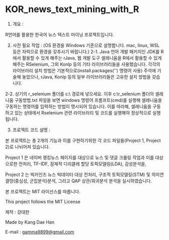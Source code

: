 # KOR_news_text_mining_with_R
1. 개요 :

R언어를 활용한 한국어 뉴스 텍스트 마이닝 프로젝트입니다.

2. 사전 필요 작업 :
(OS 환경을 Windows 기준으로 설명합니다. mac, linux, WSL 등은 자력으로 환경을 갖추시기 바랍니다.) 
2-1.  Java 언어 개발 패키지인 JDK를 R에서 활용할 수 있게 해주는 rJava, 웹 개발 도구 셀레니움을 R에서 활용할 수 있게 해주는 RSelenium, 그외 Konlp 등의 기타 라이브러리들을 사용했습니다. 각각의 라이브러리 설치 방법은 기본적으로(install.packages('') 명령어 사용) 주석에 기술해 놓았으나, rJava, Konlp 등의 일부 라이브러리들은 고유한 설치 방법을 갖습니다.

2-2.  상기의 r_selenium 폴더를 c:\ 경로에 넣으세요. 이후 c:\r_selenium 폴더의 셀레니움 구동방법.txt 파일을 보면 windows 명령어 프롬프트(cmd)를 실행해 셀레니움을 구동하는 명령어를 입력하는 방법이 명시되어 있습니다. 이를 따라해, 셀레니움을 구동하고 있는 상태에서 Rselenium 관련 라이브러리 및 코드를 실행해야 정상적으로 실행됩니다. 

3. 프로젝트 코드 설명 : 

본 프로젝트는 총 2개의 기능과 이를 구현하기위한 각 코드 파일들(Project 1, Project 2)로 나뉘어져 있습니다. 

Project 1 은 네이버 랭킹뉴스 페이지를 대상으로 뉴스 및 댓글 크롤링 작업과 이를 대상으로한 전처리, TF-IDF, 잠재적 디리클레 할당 토픽모델링(LDA), 감성분석을,

Project 2 는 빅카인즈 뉴스 빅데이터 대상 전처리, 구조적 토픽모델링(STM) 및 의미연결망(중심성, 군집분석)분석, 그리고 QAP 상관/회귀분석 분석을 실시하였습니다.

본 프로젝트는 MIT 라이선스를 따릅니다. 

This project follows the MIT License

제작 : 강대한

Made by Kang Dae Han

E-mail : gamma9899@gmail.com

